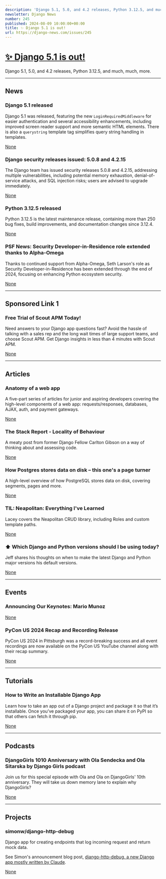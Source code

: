 ```yaml
---
description: 'Django 5.1, 5.0, and 4.2 releases, Python 3.12.5, and much, much, more. '
newsletter: Django News
number: 245
published: 2024-08-09 10:00:00+00:00
title: ✨ Django 5.1 is out!
url: https://django-news.com/issues/245
---
```


# [✨ Django 5.1 is out!](https://django-news.com/issues/245)

Django 5.1, 5.0, and 4.2 releases, Python 3.12.5, and much, much, more. 

  ----

  ## News

  ### Django 5.1 released

  <p>Django 5.1 was released, featuring the new <code>LoginRequiredMiddleware</code> for easier authentication and several accessibility enhancements, including improved screen reader support and more semantic HTML elements. There is also a <code>querystring</code> template tag simplifies query string handling in templates.</p>

  [None](None)

  ### Django security releases issued: 5.0.8 and 4.2.15

  <p>The Django team has issued security releases 5.0.8 and 4.2.15, addressing multiple vulnerabilities, including potential memory exhaustion, denial-of-service attacks, and SQL injection risks; users are advised to upgrade immediately.</p>

  [None](None)

  ### Python 3.12.5 released

  <p>Python 3.12.5 is the latest maintenance release, containing more than 250 bug fixes, build improvements, and documentation changes since 3.12.4.</p>

  [None](None)

  ### PSF News: Security Developer-in-Residence role extended thanks to Alpha-Omega

  <p>Thanks to continued support from Alpha-Omega, Seth Larson's role as Security Developer-in-Residence has been extended through the end of 2024, focusing on enhancing Python ecosystem security.</p>

  [None](None)

  ----

  ## Sponsored Link 1

  ### Free Trial of Scout APM Today!

  <p>Need answers to your Django app questions fast? Avoid the hassle of talking with a sales rep and the long wait times of large support teams, and choose Scout APM. Get Django insights in less than 4 minutes with Scout APM.</p>

  [None](None)

  ----

  ## Articles

  ### Anatomy of a web app

  <p>A five-part series of articles for junior and aspiring developers covering the high-level components of a web app: requests/responses, databases, AJAX, auth, and payment gateways.</p>

  [None](None)

  ### The Stack Report - Locality of Behaviour

  <p>A meaty post from former Django Fellow Carlton Gibson on a way of thinking about and assessing code.</p>

  [None](None)

  ### How Postgres stores data on disk – this one's a page turner

  <p>A high-level overview of how PostgreSQL stores data on disk, covering segments, pages and more.</p>

  [None](None)

  ### TIL: Neapolitan: Everything I've Learned

  <p>Lacey covers the Neapolitan CRUD library, including Roles and custom template paths.</p>

  [None](None)

  ### ⬆️ Which Django and Python versions should I be using today?

  <p>Jeff shares his thoughts on when to make the latest Django and Python major versions his default versions.</p>

  [None](None)

  ----

  ## Events

  ### Announcing Our Keynotes: Mario Munoz

  

  [None](None)

  ### PyCon US 2024 Recap and Recording Release

  <p>PyCon US 2024 in Pittsburgh was a record-breaking success and all event recordings are now available on the PyCon US YouTube channel along with their recap summary.</p>

  [None](None)

  ----

  ## Tutorials

  ### How to Write an Installable Django App

  <p>Learn how to take an app out of a Django project and package it so that it’s installable. Once you’ve packaged your app, you can share it on PyPI so that others can fetch it through pip.</p>

  [None](None)

  ----

  ## Podcasts

  ### DjangoGirls 1010 Anniversary with Ola Sendecka and Ola Sitarska by Django Girls podcast

  <p>Join us for this special episode with Ola and Ola on DjangoGirls' 10th anniversary. They will take us down memory lane to explain why DjangoGirls?</p>

  [None](None)

  ----

  ## Projects

  ### simonw/django-http-debug

  <p>Django app for creating endpoints that log incoming request and return mock data.</p>

<p>See Simon's announcement blog post, <a href="https://cur.at/pnfQKle">django-http-debug, a new Django app mostly written by Claude</a>.</p>

  [None](None)